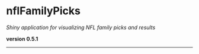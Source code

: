 # nflFamilyPicks

*Shiny application for visualizing NFL family picks and results*

**version 0.5.1**

----------
